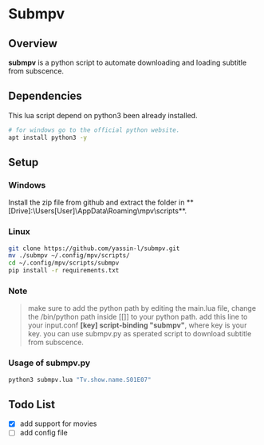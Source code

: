 # Submpv

## Overview 

**submpv** is a python script to automate downloading and loading subtitle from subscence.

## Dependencies

This lua script depend on python3 been already installed.

```bash
# for windows go to the official python website.
apt install python3 -y
```

## Setup

### Windows

Install the zip file from github and extract the folder in **[Drive]:\Users\[User]\AppData\Roaming\mpv\scripts\**.

### Linux
```bash
git clone https://github.com/yassin-l/submpv.git
mv ./submpv ~/.config/mpv/scripts/
cd ~/.config/mpv/scripts/submpv
pip install -r requirements.txt
```

### Note

> make sure to add the python path by editing the main.lua file, change the /bin/python path inside [[]] to your python path.
> add this line to your input.conf **[key] script-binding "submpv"**, where key is your key.
> you can use submpv.py as sperated script to download subtitle from subscence.

### Usage of submpv.py

```bash
python3 submpv.lua "Tv.show.name.S01E07"
```

## Todo List
- [x] add support for movies
- [ ] add config file
